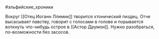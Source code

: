 #эльфийские_хроники 

Вокруг [[Отец Иоганн Ллимик]] творится хтонический пиздец. Отче высасывает павству, говорит с голосами в голове и порывается воткнуть что-нибудь острое в [[Астор Друмон]]. Нужно разобраться, по-возможности без засосов.